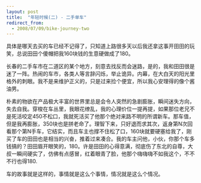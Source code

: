 ```yaml
---
layout: post
title:  "年轻时候(二) - 二手单车"
redirect_from:
  - 2008/07/09/bike-journey-two
---
```


具体是哪天去买的车已经不记得了，只知道上路很多天以后我还拿这事开田田的玩笑，总说田田个傻帽把我160块钱的生意硬做成了180。

长春的二手车市在二道区的某个地方，刻意去找反而会迷路，是的，我和田田很是迷了一阵。热闹的车市，各类人等言辞闪烁，举止诡异。内幕，在大白天的阳光里格外的刺眼。我不是来维护正义的，只是过来捡个便宜，所以我心安理得的像个酱油男。

朴素的物欲在产品极大丰富的世界里总是会令人突然的急剧膨胀，瞬间迷失方向，失去自我。穿梭在车丛里，我眼花缭乱，我的心理价位一提再提，如果那位老兄不是死活咬定450不松口，我就死活买了他那个绝对来路不明的所谓新车。那车值，但是我再膨胀，350块也是拼老命了。理智下来，只好退而求其次，返身第N次回看那个第N手车，它结实，而且车主也撑不住松了口，160块就要硬塞给我了，刚买了车的田田也是相当的兴奋，推着过来凑合。我的车主问他，小伙，你那个车多钱搞的？田田眉开眼笑的，180。许是田田的心得意满，彻底伤了东北的自尊，大叔一瞬间硬实了，仿佛有点感冒，红着眼青了脸，他那个嗨嗨嗨不如我这个，不不不行也得180.

车的故事就是这样的，事情就是这么个事情，情况就是这么个情况。
